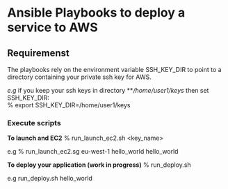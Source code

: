 # Ansible Playbooks to deploy a service to AWS

## Requiremenst
The playbooks rely on the environment variable SSH_KEY_DIR to point to a directory containing your private ssh key for AWS.  
  
*e.g* if you keep your ssh keys in directory ***/home/user1/keys* then set SSH_KEY_DIR:  
% export SSH_KEY_DIR=/home/user1/keys

### Execute scripts
**To launch and EC2**
% run_launch_ec2.sh <region> <application name> <key_name>  

e.g % run_launch_ec2.sg eu-west-1 hello_world hello_world

**To deploy your application (work in progress)**
% run_deploy.sh <application name>  

e.g run_deploy.sh hello_world





